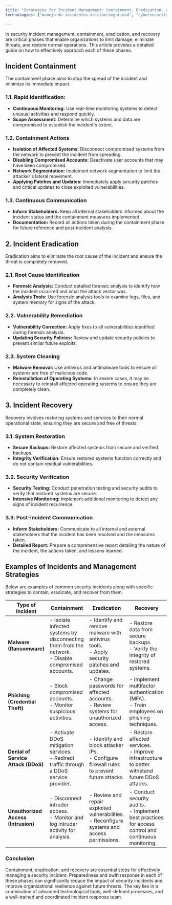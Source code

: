 ```yaml
---
title: "Strategies for Incident Management: Containment, Eradication, and Recovery"
technologies: ["manejo-de-incidentes-de-ciberseguridad", "cybersecurity-incident-management", "cybersecurity", "ciberseguridad"]

---
```


In security incident management, containment, eradication, and recovery are critical phases that enable organizations to limit damage, eliminate threats, and restore normal operations. This article provides a detailed guide on how to effectively approach each of these phases.

## Incident Containment

The containment phase aims to stop the spread of the incident and minimize its immediate impact.

### 1.1. Rapid Identification:

   - **Continuous Monitoring:** Use real-time monitoring systems to detect unusual activities and respond quickly.
   - **Scope Assessment:** Determine which systems and data are compromised to establish the incident's extent.

### 1.2. Containment Actions

   - **Isolation of Affected Systems:** Disconnect compromised systems from the network to prevent the incident from spreading.
   - **Disabling Compromised Accounts:** Deactivate user accounts that may have been compromised.
   - **Network Segmentation:** Implement network segmentation to limit the attacker's lateral movement.
   - **Applying Patches and Updates:** Immediately apply security patches and critical updates to close exploited vulnerabilities.

### 1.3. Continuous Communication

   - **Inform Stakeholders:** Keep all internal stakeholders informed about the incident status and the containment measures implemented.
   - **Documentation:** Record all actions taken during the containment phase for future reference and post-incident analysis.

## 2. Incident Eradication

Eradication aims to eliminate the root cause of the incident and ensure the threat is completely removed.

### 2.1. Root Cause Identification

   - **Forensic Analysis:** Conduct detailed forensic analysis to identify how the incident occurred and what the attack vector was.
   - **Analysis Tools:** Use forensic analysis tools to examine logs, files, and system memory for signs of the attack.

### 2.2. Vulnerability Remediation

   - **Vulnerability Correction:** Apply fixes to all vulnerabilities identified during forensic analysis.
   - **Updating Security Policies:** Review and update security policies to prevent similar future exploits.

### 2.3. System Cleaning

   - **Malware Removal:** Use antivirus and antimalware tools to ensure all systems are free of malicious code.
   - **Reinstallation of Operating Systems:** In severe cases, it may be necessary to reinstall affected operating systems to ensure they are completely clean.

## 3. Incident Recovery

Recovery involves restoring systems and services to their normal operational state, ensuring they are secure and free of threats.

### 3.1. System Restoration

   - **Secure Backups:** Restore affected systems from secure and verified backups.
   - **Integrity Verification:** Ensure restored systems function correctly and do not contain residual vulnerabilities.

### 3.2. Security Verification

   - **Security Testing:** Conduct penetration testing and security audits to verify that restored systems are secure.
   - **Intensive Monitoring:** Implement additional monitoring to detect any signs of incident recurrence.

### 3.3. Post-Incident Communication

   - **Inform Stakeholders:** Communicate to all internal and external stakeholders that the incident has been resolved and the measures taken.
   - **Detailed Report:** Prepare a comprehensive report detailing the nature of the incident, the actions taken, and lessons learned.

## Examples of Incidents and Management Strategies

Below are examples of common security incidents along with specific strategies to contain, eradicate, and recover from them.

| **Type of Incident**                  | **Containment**                                                                                           | **Eradication**                                                                                           | **Recovery**                                                                                               |
|---------------------------------------|-----------------------------------------------------------------------------------------------------------|------------------------------------------------------------------------------------------------------------|------------------------------------------------------------------------------------------------------------|
| **Malware (Ransomware)**              | - Isolate infected systems by disconnecting them from the network.<br>- Disable compromised accounts.     | - Identify and remove malware with antivirus tools.<br>- Apply security patches and updates.                | - Restore data from secure backups.<br>- Verify the integrity of restored systems.                         |
| **Phishing (Credential Theft)**       | - Block compromised accounts.<br>- Monitor suspicious activities.                                         | - Change passwords for affected accounts.<br>- Review systems for unauthorized access.                      | - Implement multifactor authentication (MFA).<br>- Train employees on phishing techniques.                 |
| **Denial of Service Attack (DDoS)**   | - Activate DDoS mitigation services.<br>- Redirect traffic through a DDoS service provider.                | - Identify and block attacker IPs.<br>- Configure firewall rules to prevent future attacks.                | - Restore affected services.<br>- Improve infrastructure to better withstand future DDoS attacks.          |
| **Unauthorized Access (Intrusion)**   | - Disconnect intruder access.<br>- Monitor and log intruder activity for analysis.                        | - Review and repair exploited vulnerabilities.<br>- Reconfigure systems and access permissions.             | - Conduct security audits.<br>- Implement best practices for access control and continuous monitoring.     |

### Conclusion

Containment, eradication, and recovery are essential steps for effectively managing a security incident. Preparedness and swift response in each of these phases can significantly reduce the impact of security incidents and improve organizational resilience against future threats. The key lies in a combination of advanced technological tools, well-defined processes, and a well-trained and coordinated incident response team.
